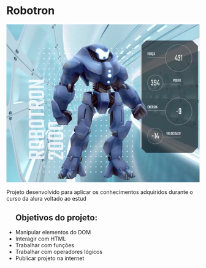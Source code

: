  <h1>Robotron</h1>
 <img src="./robotron-2000.png">
 <p>Projeto desenvolvido para aplicar os conhecimentos adquiridos durante o curso da alura voltado ao estud
 <ul>
 <h2>Objetivos do projeto:</h2>
    <li>Manipular elementos do DOM</li>
    <li>Interagir com HTML</li>
    <li>Trabalhar com funções</li>
    <li>Trabalhar com operadores lógicos</li>
    <li>Publicar projeto na internet</li>
 </ul>
